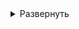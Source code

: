 <!-- # Настройка Ansible для автоматической конфигурации сервиса -->


<details>
<summary>Развернуть</summary>   

1. dsdsadsa

2. dsadsadsadsa


</details>